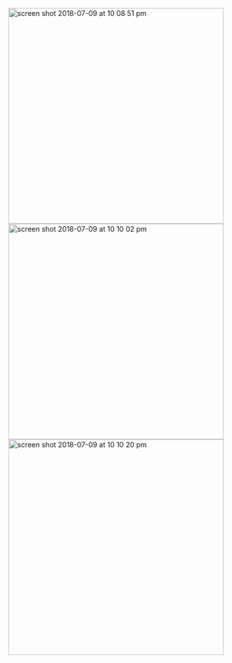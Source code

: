 
<p float="left">
<img width="432" height=”600” alt="screen shot 2018-07-09 at 10 08 51 pm" src="https://user-images.githubusercontent.com/41017424/42487101-0f66aade-83c5-11e8-97cd-4f495fb57c3e.png">
<img width="432" height=”600” alt="screen shot 2018-07-09 at 10 10 02 pm" src="https://user-images.githubusercontent.com/41017424/42487105-115d0f22-83c5-11e8-9981-1110bf0d0dc0.png">
<img width="432" height=”600” alt="screen shot 2018-07-09 at 10 10 20 pm" src="https://user-images.githubusercontent.com/41017424/42487106-12f0e214-83c5-11e8-998a-75195e5b9094.png">
</p>






